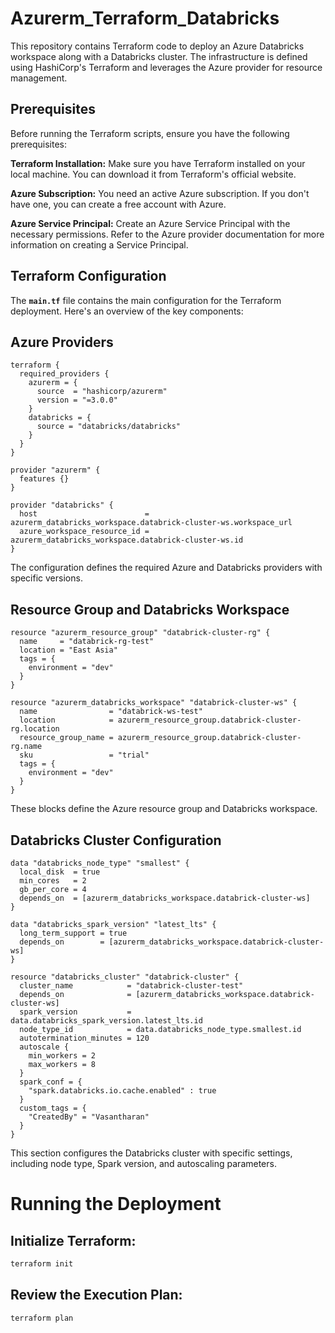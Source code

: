 # Azurerm_Terraform_Databricks

This repository contains Terraform code to deploy an Azure Databricks workspace along with a Databricks cluster. The infrastructure is defined using HashiCorp's Terraform and leverages the Azure provider for resource management.

## Prerequisites
Before running the Terraform scripts, ensure you have the following prerequisites:

**Terraform Installation:** Make sure you have Terraform installed on your local machine. You can download it from Terraform's official website.

**Azure Subscription:** You need an active Azure subscription. If you don't have one, you can create a free account with Azure.

**Azure Service Principal:** Create an Azure Service Principal with the necessary permissions. Refer to the Azure provider documentation for more information on creating a Service Principal.

## Terraform Configuration
The **`main.tf`** file contains the main configuration for the Terraform deployment. Here's an overview of the key components:

## Azure Providers

```hcl
terraform {
  required_providers {
    azurerm = {
      source  = "hashicorp/azurerm"
      version = "=3.0.0"
    }
    databricks = {
      source = "databricks/databricks"
    }
  }
}

provider "azurerm" {
  features {}
}

provider "databricks" {
  host                        = azurerm_databricks_workspace.databrick-cluster-ws.workspace_url
  azure_workspace_resource_id = azurerm_databricks_workspace.databrick-cluster-ws.id
}
```
The configuration defines the required Azure and Databricks providers with specific versions.

## Resource Group and Databricks Workspace

```hcl
resource "azurerm_resource_group" "databrick-cluster-rg" {
  name     = "databrick-rg-test"
  location = "East Asia"
  tags = {
    environment = "dev"
  }
}

resource "azurerm_databricks_workspace" "databrick-cluster-ws" {
  name                = "databrick-ws-test"
  location            = azurerm_resource_group.databrick-cluster-rg.location
  resource_group_name = azurerm_resource_group.databrick-cluster-rg.name
  sku                 = "trial"
  tags = {
    environment = "dev"
  }
}
```
These blocks define the Azure resource group and Databricks workspace.

## Databricks Cluster Configuration

```hcl
data "databricks_node_type" "smallest" {
  local_disk  = true
  min_cores   = 2
  gb_per_core = 4
  depends_on  = [azurerm_databricks_workspace.databrick-cluster-ws]
}

data "databricks_spark_version" "latest_lts" {
  long_term_support = true
  depends_on        = [azurerm_databricks_workspace.databrick-cluster-ws]
}

resource "databricks_cluster" "databrick-cluster" {
  cluster_name            = "databrick-cluster-test"
  depends_on              = [azurerm_databricks_workspace.databrick-cluster-ws]
  spark_version           = data.databricks_spark_version.latest_lts.id
  node_type_id            = data.databricks_node_type.smallest.id
  autotermination_minutes = 120
  autoscale {
    min_workers = 2
    max_workers = 8
  }
  spark_conf = {
    "spark.databricks.io.cache.enabled" : true
  }
  custom_tags = {
    "CreatedBy" = "Vasantharan"
  }
}
```
This section configures the Databricks cluster with specific settings, including node type, Spark version, and autoscaling parameters.

# Running the Deployment

## Initialize Terraform:
```bash
terraform init
```
## Review the Execution Plan:
```bash
terraform plan
```
